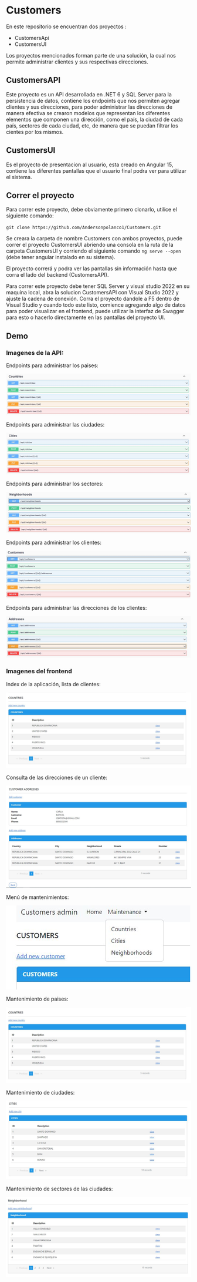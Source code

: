 # Customers

En este repositorio se encuentran dos proyectos :
- CustomersApi
- CustomersUI

Los proyectos mencionados forman parte de una solución, la cual nos permite administrar clientes y sus respectivas direcciones.

## CustomersAPI
Este proyecto es un API desarrollada en .NET 6 y SQL Server para la persistencia de datos, contiene los endpoints que nos permiten agregar clientes y sus direcciones, para poder administrar las direcciones de manera efectiva 
se crearon modelos que representan los diferentes elementos que componen una dirección, como el país, la ciudad de cada país, sectores de cada ciudad, etc, de manera que se puedan filtrar los cientes 
por los mismos.

## CustomersUI
Es el proyecto de presentacion al usuario, esta creado en Angular 15, contiene las diferentes pantallas que el usuario final podra ver para utilizar el sistema.

## Correr el proyecto

Para correr este proyecto, debe obviamente primero clonarlo, utilice el siguiente comando:

``git clone https://github.com/Andersonpolanco1/Customers.git``

Se creara la carpeta de nombre Customers con ambos proyectos, puede correr el proyecto CustomersUI abriendo una consola en la ruta de la carpeta CustomersUI
y corriendo el siguiente comando ``ng serve --open`` (debe tener angular instalado en su sistema).

El proyecto correrá y podra ver las pantallas sin información hasta que corra el lado del backend (CustomersAPI).

Para correr este proyecto debe tener SQL Server y visual studio 2022 en su maquina local, abra la solucion CustomersAPI con Visual Studio 2022 y ajuste la cadena de conexión.
Corra el proyecto dandole a F5 dentro de Visual Studio y cuando todo este listo, comience agregando algo de datos para poder visualizar en el frontend, puede utilizar la interfaz
de Swagger para esto o hacerlo directamente en las pantallas del proyecto UI.

## Demo

### Imagenes de la API:

Endpoints para administrar los paises:

![Alt](https://github.com/Andersonpolanco1/Customers/blob/master/Demo/countries-api.JPG)

Endpoints para administrar las ciudades:

![Alt](https://github.com/Andersonpolanco1/Customers/blob/master/Demo/cities-api.JPG)

Endpoints para administrar los sectores:

![Alt](https://github.com/Andersonpolanco1/Customers/blob/master/Demo/neighborhoods-api.JPG)

Endpoints para administrar los clientes:

![Alt](https://github.com/Andersonpolanco1/Customers/blob/master/Demo/customers-api.JPG)

Endpoints para administrar las direcciones de los clientes:

![Alt](https://github.com/Andersonpolanco1/Customers/blob/master/Demo/addressess-api.JPG)

### Imagenes del frontend

Index de la aplicación, lista de clientes:

![Alt](https://github.com/Andersonpolanco1/Customers/blob/master/Demo/countries-ui.JPG)


Consulta de las direcciones de un cliente:

![Alt](https://github.com/Andersonpolanco1/Customers/blob/master/Demo/customer-detail-ui.JPG)

Menú de mantenimientos:

![Alt](https://github.com/Andersonpolanco1/Customers/blob/master/Demo/maintenance-ui.JPG)

Mantenimiento de paises:

![Alt](https://github.com/Andersonpolanco1/Customers/blob/master/Demo/countries-ui.JPG)


Mantenimiento de ciudades:

![Alt](https://github.com/Andersonpolanco1/Customers/blob/master/Demo/cities-ui.JPG)


Mantenimiento de sectores de las ciudades:

![Alt](https://github.com/Andersonpolanco1/Customers/blob/master/Demo/neighborhood-ui.JPG)


